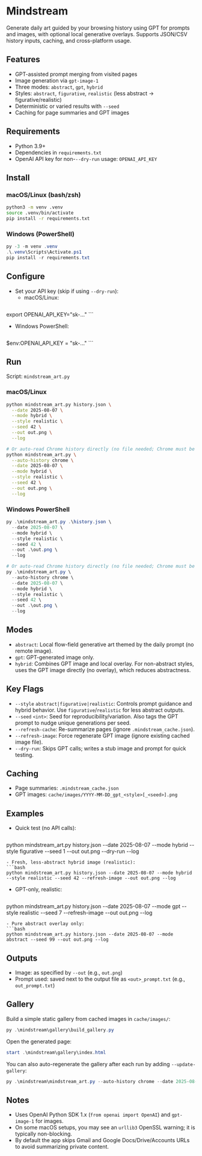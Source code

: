 # Mindstream

Generate daily art guided by your browsing history using GPT for prompts and images, with optional local generative overlays. Supports JSON/CSV history inputs, caching, and cross-platform usage.

## Features
- GPT-assisted prompt merging from visited pages
- Image generation via `gpt-image-1`
- Three modes: `abstract`, `gpt`, `hybrid`
- Styles: `abstract`, `figurative`, `realistic` (less abstract → figurative/realistic)
- Deterministic or varied results with `--seed`
- Caching for page summaries and GPT images

## Requirements
- Python 3.9+
- Dependencies in `requirements.txt`
- OpenAI API key for non-`--dry-run` usage: `OPENAI_API_KEY`

## Install
### macOS/Linux (bash/zsh)
```bash
python3 -m venv .venv
source .venv/bin/activate
pip install -r requirements.txt
```

### Windows (PowerShell)
```powershell
py -3 -m venv .venv
.\.venv\Scripts\Activate.ps1
pip install -r requirements.txt
```

## Configure
- Set your API key (skip if using `--dry-run`):
  - macOS/Linux:
    ```bash
export OPENAI_API_KEY="sk-..."
    ```
  - Windows PowerShell:
    ```powershell
$env:OPENAI_API_KEY = "sk-..."
    ```

## Run
Script: `mindstream_art.py`

### macOS/Linux
```bash
python mindstream_art.py history.json \
  --date 2025-08-07 \
  --mode hybrid \
  --style realistic \
  --seed 42 \
  --out out.png \
  --log

# Or auto-read Chrome history directly (no file needed; Chrome must be closed)
python mindstream_art.py \
  --auto-history chrome \
  --date 2025-08-07 \
  --mode hybrid \
  --style realistic \
  --seed 42 \
  --out out.png \
  --log
```

### Windows PowerShell
```powershell
py .\mindstream_art.py .\history.json \
  --date 2025-08-07 \
  --mode hybrid \
  --style realistic \
  --seed 42 \
  --out .\out.png \
  --log

# Or auto-read Chrome history directly (no file needed; Chrome must be closed)
py .\mindstream_art.py \
  --auto-history chrome \
  --date 2025-08-07 \
  --mode hybrid \
  --style realistic \
  --seed 42 \
  --out .\out.png \
  --log
```

## Modes
- `abstract`: Local flow-field generative art themed by the daily prompt (no remote image).
- `gpt`: GPT-generated image only.
- `hybrid`: Combines GPT image and local overlay. For non-abstract styles, uses the GPT image directly (no overlay), which reduces abstractness.

## Key Flags
- `--style` `abstract|figurative|realistic`: Controls prompt guidance and hybrid behavior. Use `figurative`/`realistic` for less abstract outputs.
- `--seed` `<int>`: Seed for reproducibility/variation. Also tags the GPT prompt to nudge unique generations per seed.
- `--refresh-cache`: Re-summarize pages (ignore `.mindstream_cache.json`).
- `--refresh-image`: Force regenerate GPT image (ignore existing cached image file).
- `--dry-run`: Skips GPT calls; writes a stub image and prompt for quick testing.

## Caching
- Page summaries: `.mindstream_cache.json`
- GPT images: `cache/images/YYYY-MM-DD_gpt_<style>[_<seed>].png`

## Examples
- Quick test (no API calls):
  ```bash
python mindstream_art.py history.json --date 2025-08-07 --mode hybrid --style figurative --seed 1 --out out.png --dry-run --log
  ```
- Fresh, less-abstract hybrid image (realistic):
  ```bash
python mindstream_art.py history.json --date 2025-08-07 --mode hybrid --style realistic --seed 42 --refresh-image --out out.png --log
  ```
- GPT-only, realistic:
  ```bash
python mindstream_art.py history.json --date 2025-08-07 --mode gpt --style realistic --seed 7 --refresh-image --out out.png --log
  ```
- Pure abstract overlay only:
  ```bash
python mindstream_art.py history.json --date 2025-08-07 --mode abstract --seed 99 --out out.png --log
  ```

## Outputs
- Image: as specified by `--out` (e.g., `out.png`)
- Prompt used: saved next to the output file as `<out>_prompt.txt` (e.g., `out_prompt.txt`)

## Gallery
Build a simple static gallery from cached images in `cache/images/`:

```powershell
py .\mindstream\gallery\build_gallery.py
```

Open the generated page:

```powershell
start .\mindstream\gallery\index.html
```

You can also auto-regenerate the gallery after each run by adding `--update-gallery`:

```powershell
py .\mindstream\mindstream_art.py --auto-history chrome --date 2025-08-13 --mode hybrid --style realistic --out .\mindstream\out.png --update-gallery --log
```

## Notes
- Uses OpenAI Python SDK 1.x (`from openai import OpenAI`) and `gpt-image-1` for images.
- On some macOS setups, you may see an `urllib3` OpenSSL warning; it is typically non-blocking.
 - By default the app skips Gmail and Google Docs/Drive/Accounts URLs to avoid summarizing private content.
